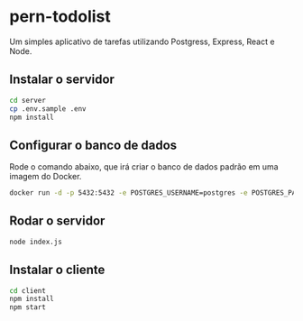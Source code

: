 # pern-todolist

Um simples aplicativo de tarefas utilizando Postgress, Express, React e Node.

## Instalar o servidor

```bash
cd server
cp .env.sample .env
npm install
```

## Configurar o banco de dados

Rode o comando abaixo, que irá criar o banco de dados padrão em uma imagem do Docker.

```bash
docker run -d -p 5432:5432 -e POSTGRES_USERNAME=postgres -e POSTGRES_PASSWORD=password -e POSTGRES_DB=perntodolist postgres:12.6
```
## Rodar o servidor

```bash
node index.js
```

## Instalar o cliente

```bash
cd client
npm install
npm start
```
